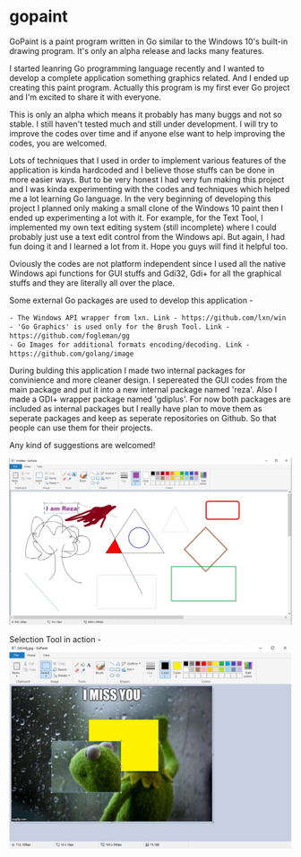 # gopaint
GoPaint is a paint program written in Go similar to the Windows 10's built-in drawing program. It's only an alpha release and lacks many features. 

I started leanring Go programming language recently and I wanted to develop a complete application something graphics related. And I ended up creating this paint program. Actually this program is my first ever Go project and I'm excited to share it with everyone.

This is only an alpha which means it probably has many buggs and not so stable. I still haven't tested much and still under development. I will try to improve the codes over time and if anyone else want to help improving the codes, you are welcomed.

Lots of techniques that I used in order to implement various features of the application is kinda hardcoded and I believe those stuffs can be done in more easier ways. But to be very honest I had very fun making this project and I was kinda experimenting with the codes and techniques which helped me a lot learning Go language. In the very beginning of developing this project I planned only making a small clone of the Windows 10 paint then I ended up experimenting a lot with it. For example, for the Text Tool, I implemented my own text editing system (still incomplete) where I could probably just use a text edit control from the Windows api. But again, I had fun doing it and I learned a lot from it. Hope you guys will find it helpful too. 

Oviously the codes are not platform independent since I used all the native Windows api functions for GUI stuffs and Gdi32, Gdi+ for all the graphical stuffs and they are literally all over the place. 

Some external Go packages are used to develop this application - 

	- The Windows API wrapper from lxn. Link - https://github.com/lxn/win
	- 'Go Graphics' is used only for the Brush Tool. Link - https://github.com/fogleman/gg
	- Go Images for additional formats encoding/decoding. Link - https://github.com/golang/image

During bulding this application I made two internal packages for convinience and more cleaner design. I sepereated the GUI codes from the main package and put it into a new internal package named 'reza'. Also I made a GDI+ wrapper package named 'gdiplus'. For now both packages are included as internal packages but I really have plan to move them as seperate packages and keep as seperate repositories on Github. So that people can use them for their projects. 

Any kind of suggestions are welcomed!

![preview](images/preview.jpg)

Selection Tool in action -
![preview](images/preview2.jpg)



